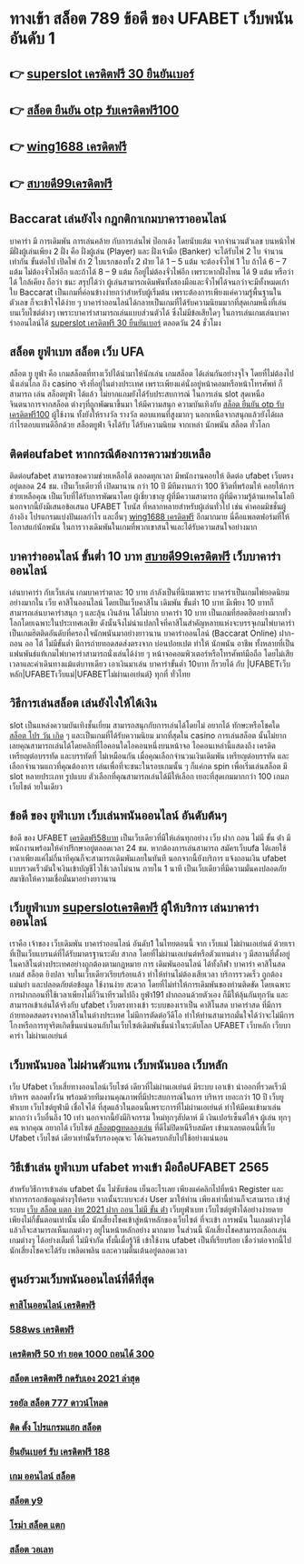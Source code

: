# ทางเข้า สล็อต 789 ข้อดี ของ UFABET เว็บพนันอันดับ 1

## 👉 [superslot เครดิตฟรี 30 ยืนยันเบอร์](https://member.mabet.net/?action=login)
## 👉 [สล็อต ยืนยัน otp รับเครดิตฟรี100](https://mabet.net/20-free-100/)
## 👉 [wing1688 เครดิตฟรี](https://mabet.net/credit-free-50/)
## 👉 [สบายดี99เครดิตฟรี](https://mabet.net/register/)

##  Baccarat  เล่นยังไง กฎกติกาเกมบาคาราออนไลน์

บาคาร่า มี  การเดิมพัน  การเล่นคล้าย กับการเล่นไพ่ ป๊อกเด้ง โดยนับแต้ม จากจำนวนตัวเลข บนหน้าไพ่ มีฝั่งผู้เล่นเพียง 2 ฝั่ง คือ ฝั่งผู้เล่น (Player)  และ ฝั่งเจ้ามือ (Banker) จะได้รับไพ่ 2 ใบ จำนวน เท่ากัน  ขั้นต่อไป  เปิดไพ่ ถ้า 2 ใบแรกของทั้ง 2 ฝ่าย ได้ 1 – 5 แต้ม จะต้องจั่วไพ่ 1 ใบ ถ้าได้ 6 – 7 แต้ม ไม่ต้องจั่วไพ่อีก  และถ้าได้ 8 – 9 แต้ม ก็อยู่ไม่ต้องจั่วไพ่อีก เพราะหากฝั่งไหน ได้ 9 แต้ม หรือว่าได้ ใกล้เคียง ถือว่า ชนะ สรุปได้ว่า ผู้เล่นสามารถเดิมพันทั้งสองมือและจั่วไพ่ได้จนกว่าจะมีทั้งหมดเก้าใบ Baccarat เป็นเกมที่ค่อนข้างง่ายกว่าสำหรับผู้เริ่มต้น เพราะต้องการเพียงแค่ความรู้พื้นฐานในตัวเลข ก็จะเข้าใจได้ง่าย ๆ บาคาร่าออนไลน์ได้กลายเป็นเกมที่ได้รับความนิยมมากที่สุดเกมหนึ่งที่เล่นบนเว็บไซต์ต่างๆ เพราะบาคาร่าสามารถเล่นแบบส่วนตัวได้ ซึ่งไม่มีข้อเสียใดๆ ในการเล่นเกมเล่นบาคาร่าออนไลน์ได้  [superslot เครดิตฟรี 30 ยืนยันเบอร์](https://mabet.net/20-free-100/) ตลอดวัน 24 ชั่วโมง


## สล็อต ยูฟ่าเบท สล็อต   เว็บ UFA

สล็อต ยู ยูฟ่า คือ  เกมสล็อตที่ทางเว็ปได้นำมาให้นักเล่น เกมสล็อต ได้เล่นกันอย่างจุใจ โดยที่ไม่ต้องไปนั่งเล่นไกล ถึง casino จริงที่อยู่ในต่างประเทศ เพราะเพียงแค่นั่งอยู่หน้าคอมหรือหน้าโทรศัพท์ ก็สามารถ เล่น สล็อตยูฟ่า ได้แล้ว  ไม่ยากแถมยังได้รับประสบการณ์ ในการเล่น slot สุดเหนือจินตนาการจากสล็อต ต่างๆที่ถูกพัฒนาขึ้นมา ให้มีความสนุก ความบันเทิงกับ [สล็อต ยืนยัน otp รับเครดิตฟรี100](https://mabet.net/credit-free-50/) ผู้ใช้งาน   ทั้งยังให้รางวัล รางวัล ตอบแทนที่สูงมากๆ นอกเหนือจากสนุกแล้วยังได้ผลกำไรตอบแทนดีอีกด้วย  สล็อตยูฟ่า จึงได้รับ ได้รับความนิยม จากเหล่า นักพนัน สล็อต  ทั่วโลก 


## ติดต่อufabet หากกรณีต้องการความช่วยเหลือ

ติดต่อufabet สามารถขอความช่วยเหลือได้ ตลอดทุกเวลา มีพนักงานคอยให้ ติดต่อ ufabet เว็บตรง อยู่ตลอด 24 ชม. เป็นเว็บเดียวที่ เปิดมานาน กว่า 10 ปี มีทีมงานกว่า 100 ชีวิตที่พร้อมให้ คอยให้การช่วยเหลือคุณ เป็นเว็บที่ได้รับการพัฒนาโดย ผู้เชี่ยวชาญ ผู้ที่มีความสามารถ ผู้ที่มีความรู้ด้านเทคโนโลยี นอกจากนี้ยังมีเสนอข้อเสนอ UFABET โบนัส  ที่หลากหลายสำหรับผู้เล่นทั่วไป เช่น ค่าคอมมิชชั่นผู้อ้างอิง โปรแกรมแบ่งปันผลกำไร และอื่นๆ [wing1688 เครดิตฟรี](https://mabet.net/register/) อีกมากมาย นี่คือแพลตฟอร์มที่ให้โอกาสแก่นักพนัน ในการวางเดิมพันในเกมที่พวกเขาสนใจและได้รับความสนใจอย่างมาก


## บาคาร่าออนไลน์ ขั้นต่ำ 10 บาท [สบายดี99เครดิตฟรี](https://member.mabet.net/?action=login) เว็บบาคาร่าออนไลน์ 

 เล่นบาคาร่า  กับเว็บเล่น เกมบาคาร่าตาละ 10 บาท กำลังเป็นที่นิยมเพราะ บาคาร่าเป็นเกมไพ่ยอดนิยมอย่างมากใน เว็บ คาสิโนออนไลน์ โดยเป็นเว็บคาสิโน เดิมพัน ขั้นต่ำ 10 บาท มีเพียง 10 บาทก็สามารถเล่นบาคาร่าสนุก ๆ และลุ้น เงินล้าน  ได้ไม่ยาก บาคาร่า 10 บาท เป็นเกมที่ฮอตฮิตอย่างมากทั่วโลกโดยเฉพาะในประเทศเอเชีย ดังนั้นจึงไม่น่าแปลกใจที่คาสิโนสำคัญหลายแห่งจะบรรจุเกมไพ่บาคาร่าเป็นเกมฮิตติดอันดับที่ครองใจนักพนันมาอย่างยาวนาน บาคาร่าออนไลน์ (Baccarat Online)  ฝาก-ถอน ออ โต้ ไม่มีขั้นต่ำ มีการถ่ายทอดสดส่งตรงจาก  บ่อนปอยเปต ทำให้  นักพนัน อาชีพ  ทั้งหลายที่เป็นแฟนพันธ์แท้เกมไพ่บาคาร่าสามารถนั่งเล่นได้ง่าย ๆ หน้าจอคอมพิวเตอร์หรือโทรศัพท์มือถือ โดยไม่เสียเวลาและค่าเดินทางแม้แต่บาทเดียว เอาเงินมาเล่น บาคาร่าขั้นต่ำ 10บาท ก็รวยได้ กับ |UFABETเว็บหลัก|UFABETเว็บแม่|UFABETไม่ผ่านเอเย่นต์} ทุกที่ ทั่วไทย


## วิธีการเล่นสล็อต เล่นยังไงให้ได้เงิน
 slot เป็นแหล่งความบันเทิงชั้นเยี่ยม สามารถสนุกกับการเล่นได้โดยไม่ อยากได้ ทักษะหรือโชคใด [สล็อต โปร วัน เกิด](https://mabet.net/credit-free-50/) ๆ และเป็นเกมที่ได้รับความนิยม มากที่สุดใน casino  การเล่นสล็อต นั้นไม่ยากเลยคุณสามารถเล่นได้โดยคลิกที่ไอคอนใดไอคอนหนึ่งบนหน้าจอ ไอคอนเหล่านี้แสดงถึง เครดิต  เหรียญต่อบรรทัด และบรรทัดที่ ไม่เหมือนกัน  เมื่อคุณเลือกจำนวนเงินเดิมพัน   เหรียญต่อบรรทัด และเลือกจำนวนแถวที่คุณต้องการ เล่นเพื่อที่จะชนะในรอบเกมนั้น ๆ ก็แค่กด   spin เพื่อเริ่มเล่นสล็อต มี slot หลายประเภท รูปแบบ ตัวเลือกที่คุณสามารถเล่นได้มีให้เลือก เยอะที่สุดเกมมากกว่า 100 เกมภเว็บไชต์ ายในเดียว

## ข้อดี ของ ยูฟ่าเบท  เว็บเล่นพนันออนไลน์ อันดับต้นๆ 

ข้อดี ของ UFABET [เครดิตฟรี58บาท](https://mabet.net/register/) เป็นเว็บเดียวที่มีให้เล่นทุกอย่าง  เว็บ ฝาก ถอน ไม่มี ขั้น ต่ํา  มีพนักงานพร้อมให้คำปรึกษาอยู่ตลอดเวลา 24 ชม. หากต้องการเล่นสามารถ  สมัครเว็บufa ได้เลยใช้เวลาเพียงแค่ไม่กี่นาทีคุณก็จะสามารถเดิมพันเลยในทันที นอกจากนี้ยังบริการ   แจ้งถอนเงิน ufabet  แบบรวดเร็วมันใจเงินเข้าบัญชีไวใช้เวลาไม่นาน ภายใน 1 นาที เป็นเว็บเดียวที่มีความมั่นคงปลอดภัยสมาชิกให้ความเชื่อมั่นมาอย่างยาวนาน


##  เว็บยูฟ่าเบท [superslotเครดิตฟรี](https://bio.link/tisawago) ผู้ให้บริการ เล่นบาคาร่า ออนไลน์

เราคือ  เจ้าของ เว็บเดิมพัน บาคาร่าออนไลน์ อันดับ1 ในไทยตอนนี้ จาก เว็บแม่  ไม่ผ่านเอเย่นต์ ด้วยเราที่เป็นเว็บแบรนด์ที่ได้รับมาตรฐานระดับ สากล โดยที่ไม่ผ่านเอเย่นต์หรือตัวแทนต่าง ๆ มีสถานที่ตั้งอยู่ในคาสิโนต่างประเทศอย่างถูกต้องตามกฏหมาย การ  เดิมพันออนไลน์ ได้ทั้งกีฬา บาคาร่า คาสิโนสด เกมส์ สล็อต ยิงปลา จบในเว็บเดียวเรียบร้อยแล้ว ทำให้ท่านไม่ต้องเสียเวลา บริการรวดเร็ว ถูกต้อง แม่นยำ และปลอดภัยต่อข้อมูล ใช้งานง่าย สะดวก โดยที่ไม่ทำให้การเดิมพันของท่านติดขัด โดยเฉพาะการฝากถอนที่ใช้เวลาเพียงไม่กี่วินาทีรวมไปถึง ยูฟ่า191 ฝากถอนด้วยตัวเอง ก็มีให้ลุ้นกันทุกวัน และสามารถเข้าเล่นได้จริงกับ  ufabet เว็บตรงทางเข้า  ระบบของเราเป็น คาสิโนสด บาคาร่าสด ที่มีการถ่ายทอดสดตรงจากคาสิโนในต่างประเทศ ไม่มีการตัดต่อวีดีโอ ทำให้ท่านสามารถมั่นใจได้ว่าจะไม่มีการโกงหรือการทุจริตเกิดขึ้นแน่นอนกับในเว็บไซต์เดิมพันชั้นนำในระดับโลก UFABET เว็บหลัก เว็บบาคาร่า ไม่ผ่านเอเย่นต์


## เว็บพนันบอล  ไม่ผ่านตัวแทน  เว็บพนันบอล เว็บหลัก 

เว็บ Ufabet  เว็บเสี่ยทางออนไลน์เว็บไซต์ เดียวที่ไม่ผ่านเอเย่นต์  มีระบบ  เอาเข้า  นำออกที่รวดเร็วมี บริหาร ตลอดทั้งวัน พร้อมด้วยทีมงานคุณภาพที่มีประสบการณ์ในการ บริหาร เยอะกว่า 10 ปี  เว็บยูฟ่าเบท เว็บไซต์ยูฟ่ามี  เชื่อใจได้  ที่สุดแล้วในตอนนี้เพราะการที่ไม่ผ่านเอเย่นต์ ทำให้มีคนเข้ามาเล่นมากกว่า เว็บอื่นถึง 10 เท่า นอกจากนี้ยังมีกิจกรรม ใหม่ทุกๆสัปดาห์ มี เงินเปอร์เซ็นต์ให้จ ผู้เล่น ทุกๆคน หากคุณ อยากได้  เว็บไซต์ [สล็อตpgทดลองเล่น](https://mabet.net/20-free-100/) ที่ดีไม่ปิดหนีรีบสมัคร เข้ามาเลยตอนนี้ที่เว็บ Ufabet เว็บไซต์ เดียวเท่านั้นรับรองคุณจะ ได้เงินครบกลับไปใช้อย่างแน่นอน 

## วิธีเข้าเล่น ยูฟ่าเบท  ufabet ทางเข้า มือถือUFABET 2565

สำหรับวิธีการเข้าเล่น   ufabet  นั้น ไม่ซับซ้อน เย็นอะไรเลย เพียงแค่คลิกไปที่หน้า Register  และทำการกรอกข้อมูลต่างๆให้ครบ จากนั้นระบบจะส่ง User  มาให้ท่าน เพียงเท่านี้ท่านก็จะสามารถ เข้าสู่ระบบ  [เว็บ สล็อต แตก ง่าย 2021 ฝาก ถอน ไม่มี ขั้น ต่ํา](https://mabet.net/) เว็บยูฟ่าเบท เว็บไซต์ยูฟ่าได้อย่างง่ายดายเพียงไม่กี่ขั้นตอนเท่านั้น เมื่อ นักเสี่ยงโชคเข้าสู่หน้าหลักของเว็บไซต์ ที่จะเข้า การพนัน ในเกมต่างๆได้แล้วก็จะสามารถเห็นเกมต่างๆ อยู่ในหน้าหลักอย่าง มากมาย  ในส่วนนี้ นักเสี่ยงโชคสามารถเลือกเล่นเกมต่างๆ ได้อย่างเต็มที่ ไม่มีจำกัด  ทั้งนี้เมื่อรู้วิธี เข้าใช้งาน   ufabet  เป็นที่เรียบร้อย เชื่อว่าต่อจากนี้ไป  นักเสี่ยงโชคจะได้รับ  เพลิดเพลิน และความตื่นเต้นอยู่ตลอดเวลา


## ศูนย์รวมเว็บพนันออนไลน์ที่ดีที่สุด

### [คาสิโนออนไลน์ เครดิตฟรี](https://atom.io/themes/สมัครสมาชิก%20ฟรีเครดิต%20winner55%20เครดิตฟรี%20100%20บาท%20008%20สล็อต%20PG%2020รับ100%20เว็บตรง100%)
### [588ws เครดิตฟรี](https://atom.io/themes/สมัครสมาชิก%20ฟรีเครดิต%2099%20สล็อต%20008%20สล็อต%20PG%2020รับ100%20เว็บตรง100%)
### [เครดิตฟรี 50 ทํา ยอด 1000 ถอนได้ 300](https://atom.io/themes/สมัครสมาชิก%20ฟรีเครดิต%20สล็อต%20ถอนเงิน%20เข้า%20วอ%20ล%20เลท%20008%20สล็อต%20PG%2020รับ100%20เว็บตรง100%)
### [สล็อต เครดิตฟรี กดรับเอง 2021 ล่าสุด](https://atom.io/themes/สมัครสมาชิก%20ฟรีเครดิต%20superslot%20เครดิตฟรี%20มาใหม่%20008%20สล็อต%20PG%2020รับ100%20เว็บตรง100%)
### [รอยัล สล็อต 777 ดาวน์โหลด](https://atom.io/themes/สมัครสมาชิก%20ฟรีเครดิต%20pg%20สล็อต%20ทดลองเล่น%20008%20สล็อต%20PG%2020รับ100%20เว็บตรง100%)
### [ติด ตั้ง โปรแกรมแฮก สล็อต](https://atom.io/themes/สมัครสมาชิก%20ฟรีเครดิต%20123plus%20สล็อต%20008%20สล็อต%20PG%2020รับ100%20เว็บตรง100%)
### [ยืนยันเบอร์ รับ เครดิตฟรี 188](https://atom.io/themes/สมัครสมาชิก%20ฟรีเครดิต%20เครดิตฟรี%20ยืนยันเบอร์%20otp%20008%20สล็อต%20PG%2020รับ100%20เว็บตรง100%)
### [เกม ออนไลน์ สล็อต](https://atom.io/themes/สมัครสมาชิก%20ฟรีเครดิต%20เครดิตฟรี%20ไม่ต้องฝาก%20ไม่ต้องแชร์%202022%20008%20สล็อต%20PG%2020รับ100%20เว็บตรง100%)
### [สล็อต y9](https://atom.io/themes/สมัครสมาชิก%20ฟรีเครดิต%20เครดิตฟรี%20ไม่มี%20เงื่อนไข%20ถอนได้จริง%20008%20สล็อต%20PG%2020รับ100%20เว็บตรง100%)
### [โรม่า สล็อต แตก](https://atom.io/themes/สมัครสมาชิก%20ฟรีเครดิต%20เครดิตฟรี%20ไม่ต้องฝาก%20ไม่ต้องแชร์%20แค่สมัคร%20กดรับเอง%20008%20สล็อต%20PG%2020รับ100%20เว็บตรง100%)
### [สล็อต วอเลท](https://atom.io/themes/สมัครสมาชิก%20ฟรีเครดิต%20เครดิตฟรี%20กดรับเอง%2050%20บาท%20008%20สล็อต%20PG%2020รับ100%20เว็บตรง100%)